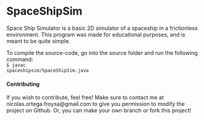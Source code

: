 SpaceShipSim
============

Space Ship Simulator is a basic 2D simulator of a spaceship in a frictionless environment. This program was made for educational purposes, and is meant to be quite simple.

To compile the source-code, go into the source folder and run the following command:<br>
<code>$ javac spaceshipsim/SpaceShipSim.java</code>

<h4>Contributing</h4>
If you wish to contribute, feel free! Make sure to contact me at nicolas.ortega.froysa@gmail.com to give you permission to modify the project on Github. Or, you can make your own branch or fork this project!
